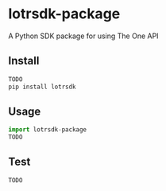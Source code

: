 # lotrsdk-package
A Python SDK package for using The One API

## Install

```bash
TODO
pip install lotrsdk
```

## Usage

```py
import lotrsdk-package
TODO
```

## Test
```py
TODO
```